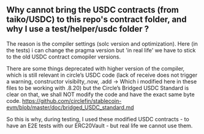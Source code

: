## Why cannot bring the USDC contracts (from taiko/USDC) to this repo's contract folder, and why I use a test/helper/usdc folder ?

The reason is the compiler settings (solc version and optimization). Here (in the tests) i can change the pragma version but 'in real life' we have to stick to the old USDC contract comopiler versions.

There are some things deprecated with higher version of the compiler, which is still relevant in circle’s USDC code (lack of receive does not trigger a warning, constructor visibilty,.now, .add -> Which i modified here in these files to be working with .8.20) but the Circle’s Bridged USDC Standard is clear on that, we shall NOT modify the code and have the exact same byte code.
https://github.com/circlefin/stablecoin-evm/blob/master/doc/bridged_USDC_standard.md

So this is why, during testing, I used these modified USDC contracts - to have an E2E tests with our ERC20Vault - but real life we cannot use them.
